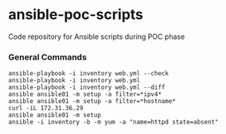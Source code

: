 # ansible-poc-scripts
Code repository for Ansible scripts during POC phase


### General Commands

```
ansible-playbook -i inventory web.yml --check
ansible-playbook -i inventory web.yml
ansible-playbook -i inventory web.yml --diff
ansible ansible01 -m setup -a filter=*ipv4*
ansible ansible01 -m setup -a filter=*hostname*
curl -iL 172.31.36.29
ansible ansible01 -m setup
ansible -i inventory -b -m yum -a "name=httpd state=absent"
```